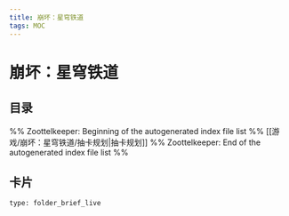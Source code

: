 ```yaml
---
title: 崩坏：星穹铁道
tags: MOC
---
```

# 崩坏：星穹铁道

## 目录



%% Zoottelkeeper: Beginning of the autogenerated index file list  %%
 [[游戏/崩坏：星穹铁道/抽卡规划|抽卡规划]]
%% Zoottelkeeper: End of the autogenerated index file list  %%












## 卡片

```ccard
type: folder_brief_live
```




















